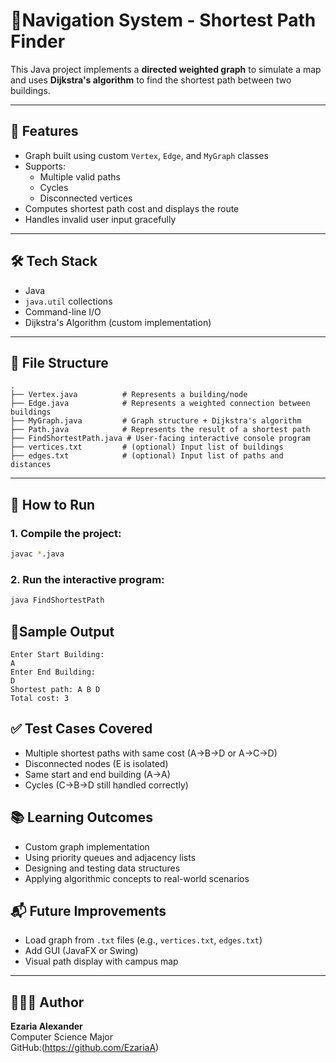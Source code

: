 # 📍Navigation System - Shortest Path Finder

This Java project implements a **directed weighted graph** to simulate a  map and uses **Dijkstra's algorithm** to find the shortest path between two buildings.

---

## 🧠 Features

- Graph built using custom `Vertex`, `Edge`, and `MyGraph` classes
- Supports:
  - Multiple valid paths
  - Cycles
  - Disconnected vertices
- Computes shortest path cost and displays the route
- Handles invalid user input gracefully

---

## 🛠 Tech Stack

- Java
- `java.util` collections
- Command-line I/O
- Dijkstra's Algorithm (custom implementation)

---

## 📂 File Structure

```
.
├── Vertex.java          # Represents a building/node
├── Edge.java            # Represents a weighted connection between buildings
├── MyGraph.java         # Graph structure + Dijkstra's algorithm
├── Path.java            # Represents the result of a shortest path
├── FindShortestPath.java # User-facing interactive console program
├── vertices.txt         # (optional) Input list of buildings
├── edges.txt            # (optional) Input list of paths and distances
```
---

## 🚀 How to Run

### 1. Compile the project:
```bash
javac *.java
```

### 2. Run the interactive program:
```bash
java FindShortestPath
```

## 📸Sample Output
```
Enter Start Building:
A
Enter End Building:
D
Shortest path: A B D
Total cost: 3
```

## ✅ Test Cases Covered

- Multiple shortest paths with same cost (A→B→D or A→C→D)
- Disconnected nodes (E is isolated)
- Same start and end building (A→A)
- Cycles (C→B→D still handled correctly)


## 📚 Learning Outcomes

- Custom graph implementation
- Using priority queues and adjacency lists
- Designing and testing data structures
- Applying algorithmic concepts to real-world scenarios

## 📬 Future Improvements

- Load graph from `.txt` files (e.g., `vertices.txt`, `edges.txt`)
- Add GUI (JavaFX or Swing)
- Visual path display with campus map

---
## 👩🏽‍💻 Author
**Ezaria Alexander**  
Computer Science Major  
GitHub:(https://github.com/EzariaA)
